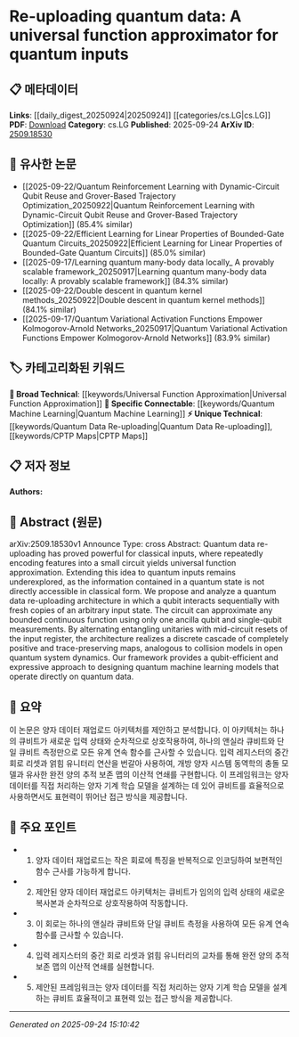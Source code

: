 <!-- KEYWORD_LINKING_METADATA:
{
  "processed_timestamp": "2025-09-24T15:10:42.355257",
  "vocabulary_version": "1.0",
  "selected_keywords": [
    "Quantum Data Re-uploading",
    "Universal Function Approximation",
    "Quantum Machine Learning",
    "CPTP Maps"
  ],
  "rejected_keywords": [],
  "similarity_scores": {
    "Quantum Data Re-uploading": 0.92,
    "Universal Function Approximation": 0.68,
    "Quantum Machine Learning": 0.8,
    "CPTP Maps": 0.78
  },
  "extraction_method": "AI_prompt_based",
  "budget_applied": true,
  "candidates_json": {
    "candidates": [
      {
        "surface": "quantum data re-uploading",
        "canonical": "Quantum Data Re-uploading",
        "aliases": [
          "quantum re-uploading"
        ],
        "category": "unique_technical",
        "rationale": "This concept is central to the paper and represents a novel approach in quantum machine learning, enhancing connectivity with related quantum computing topics.",
        "novelty_score": 0.85,
        "connectivity_score": 0.65,
        "specificity_score": 0.88,
        "link_intent_score": 0.92
      },
      {
        "surface": "universal function approximation",
        "canonical": "Universal Function Approximation",
        "aliases": [
          "function approximation"
        ],
        "category": "broad_technical",
        "rationale": "This term is widely applicable in both classical and quantum contexts, facilitating connections to various function approximation studies.",
        "novelty_score": 0.45,
        "connectivity_score": 0.78,
        "specificity_score": 0.52,
        "link_intent_score": 0.68
      },
      {
        "surface": "quantum machine learning models",
        "canonical": "Quantum Machine Learning",
        "aliases": [
          "quantum ML"
        ],
        "category": "specific_connectable",
        "rationale": "Quantum machine learning is a growing field, and linking to it can enhance understanding of quantum data processing techniques.",
        "novelty_score": 0.55,
        "connectivity_score": 0.85,
        "specificity_score": 0.7,
        "link_intent_score": 0.8
      },
      {
        "surface": "completely positive and trace-preserving maps",
        "canonical": "CPTP Maps",
        "aliases": [
          "completely positive maps",
          "trace-preserving maps"
        ],
        "category": "unique_technical",
        "rationale": "This is a fundamental concept in quantum mechanics and quantum information theory, crucial for understanding quantum operations.",
        "novelty_score": 0.65,
        "connectivity_score": 0.72,
        "specificity_score": 0.85,
        "link_intent_score": 0.78
      }
    ],
    "ban_list_suggestions": [
      "method",
      "experiment",
      "performance"
    ]
  },
  "decisions": [
    {
      "candidate_surface": "quantum data re-uploading",
      "resolved_canonical": "Quantum Data Re-uploading",
      "decision": "linked",
      "scores": {
        "novelty": 0.85,
        "connectivity": 0.65,
        "specificity": 0.88,
        "link_intent": 0.92
      }
    },
    {
      "candidate_surface": "universal function approximation",
      "resolved_canonical": "Universal Function Approximation",
      "decision": "linked",
      "scores": {
        "novelty": 0.45,
        "connectivity": 0.78,
        "specificity": 0.52,
        "link_intent": 0.68
      }
    },
    {
      "candidate_surface": "quantum machine learning models",
      "resolved_canonical": "Quantum Machine Learning",
      "decision": "linked",
      "scores": {
        "novelty": 0.55,
        "connectivity": 0.85,
        "specificity": 0.7,
        "link_intent": 0.8
      }
    },
    {
      "candidate_surface": "completely positive and trace-preserving maps",
      "resolved_canonical": "CPTP Maps",
      "decision": "linked",
      "scores": {
        "novelty": 0.65,
        "connectivity": 0.72,
        "specificity": 0.85,
        "link_intent": 0.78
      }
    }
  ]
}
-->

# Re-uploading quantum data: A universal function approximator for quantum inputs

## 📋 메타데이터

**Links**: [[daily_digest_20250924|20250924]] [[categories/cs.LG|cs.LG]]
**PDF**: [Download](https://arxiv.org/pdf/2509.18530.pdf)
**Category**: cs.LG
**Published**: 2025-09-24
**ArXiv ID**: [2509.18530](https://arxiv.org/abs/2509.18530)

## 🔗 유사한 논문
- [[2025-09-22/Quantum Reinforcement Learning with Dynamic-Circuit Qubit Reuse and Grover-Based Trajectory Optimization_20250922|Quantum Reinforcement Learning with Dynamic-Circuit Qubit Reuse and Grover-Based Trajectory Optimization]] (85.4% similar)
- [[2025-09-22/Efficient Learning for Linear Properties of Bounded-Gate Quantum Circuits_20250922|Efficient Learning for Linear Properties of Bounded-Gate Quantum Circuits]] (85.0% similar)
- [[2025-09-17/Learning quantum many-body data locally_ A provably scalable framework_20250917|Learning quantum many-body data locally: A provably scalable framework]] (84.3% similar)
- [[2025-09-22/Double descent in quantum kernel methods_20250922|Double descent in quantum kernel methods]] (84.1% similar)
- [[2025-09-17/Quantum Variational Activation Functions Empower Kolmogorov-Arnold Networks_20250917|Quantum Variational Activation Functions Empower Kolmogorov-Arnold Networks]] (83.9% similar)

## 🏷️ 카테고리화된 키워드
**🧠 Broad Technical**: [[keywords/Universal Function Approximation|Universal Function Approximation]]
**🔗 Specific Connectable**: [[keywords/Quantum Machine Learning|Quantum Machine Learning]]
**⚡ Unique Technical**: [[keywords/Quantum Data Re-uploading|Quantum Data Re-uploading]], [[keywords/CPTP Maps|CPTP Maps]]

## 📋 저자 정보

**Authors:** 

## 📄 Abstract (원문)

arXiv:2509.18530v1 Announce Type: cross 
Abstract: Quantum data re-uploading has proved powerful for classical inputs, where repeatedly encoding features into a small circuit yields universal function approximation. Extending this idea to quantum inputs remains underexplored, as the information contained in a quantum state is not directly accessible in classical form. We propose and analyze a quantum data re-uploading architecture in which a qubit interacts sequentially with fresh copies of an arbitrary input state. The circuit can approximate any bounded continuous function using only one ancilla qubit and single-qubit measurements. By alternating entangling unitaries with mid-circuit resets of the input register, the architecture realizes a discrete cascade of completely positive and trace-preserving maps, analogous to collision models in open quantum system dynamics. Our framework provides a qubit-efficient and expressive approach to designing quantum machine learning models that operate directly on quantum data.

## 📝 요약

이 논문은 양자 데이터 재업로드 아키텍처를 제안하고 분석합니다. 이 아키텍처는 하나의 큐비트가 새로운 입력 상태와 순차적으로 상호작용하여, 하나의 앤실라 큐비트와 단일 큐비트 측정만으로 모든 유계 연속 함수를 근사할 수 있습니다. 입력 레지스터의 중간 회로 리셋과 얽힘 유니터리 연산을 번갈아 사용하여, 개방 양자 시스템 동역학의 충돌 모델과 유사한 완전 양의 추적 보존 맵의 이산적 연쇄를 구현합니다. 이 프레임워크는 양자 데이터를 직접 처리하는 양자 기계 학습 모델을 설계하는 데 있어 큐비트를 효율적으로 사용하면서도 표현력이 뛰어난 접근 방식을 제공합니다.

## 🎯 주요 포인트

- 1. 양자 데이터 재업로드는 작은 회로에 특징을 반복적으로 인코딩하여 보편적인 함수 근사를 가능하게 합니다.
- 2. 제안된 양자 데이터 재업로드 아키텍처는 큐비트가 임의의 입력 상태의 새로운 복사본과 순차적으로 상호작용하여 작동합니다.
- 3. 이 회로는 하나의 앤실라 큐비트와 단일 큐비트 측정을 사용하여 모든 유계 연속 함수를 근사할 수 있습니다.
- 4. 입력 레지스터의 중간 회로 리셋과 얽힘 유니터리의 교차를 통해 완전 양의 추적 보존 맵의 이산적 연쇄를 실현합니다.
- 5. 제안된 프레임워크는 양자 데이터를 직접 처리하는 양자 기계 학습 모델을 설계하는 큐비트 효율적이고 표현력 있는 접근 방식을 제공합니다.


---

*Generated on 2025-09-24 15:10:42*